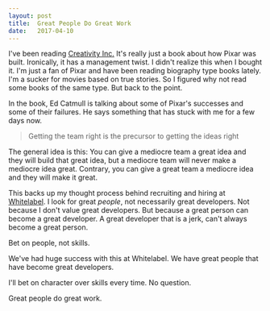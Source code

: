 ```yaml
---
layout: post
title:  Great People Do Great Work
date:   2017-04-10
---
```


I've been reading [Creativity Inc.](https://www.amazon.com/Creativity-Inc-Overcoming-Unseen-Inspiration-ebook/dp/B00FUZQYBO/ref=sr_1_1?ie=UTF8&qid=1491875825&sr=8-1&keywords=creativity+inc) It's really just a book about how Pixar was built. Ironically, it has a management twist. I didn't realize this when I bought it. I'm just a fan of Pixar and have been reading biography type books lately. I'm a sucker for movies based on true stories. So I figured why not read some books of the same type. But back to the point.

In the book, Ed Catmull is talking about some of Pixar's successes and some of their failures. He says something that has stuck with me for a few days now. 

> Getting the team right is the precursor to getting the ideas right

<!--more-->

The general idea is this: You can give a mediocre team a great idea and they will build that great idea, but a mediocre team will never make a mediocre idea great. Contrary, you can give a great team a mediocre idea and they will make it great.

This backs up my thought process behind recruiting and hiring at [Whitelabel](http://wlabel.co/). I look for great _people_, not necessarily great developers. Not because I don't value great developers. But because a great person can become a great developer. A great developer that is a jerk, can't always become a great person.

Bet on people, not skills.

We've had huge success with this at Whitelabel. We have great people that have become great developers.

I'll bet on character over skills every time. No question.

Great people do great work.
